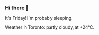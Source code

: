 ### Hi there :wave:

It's Friday! I'm probably sleeping.

Weather in Toronto: partly cloudy, at +24°C.
